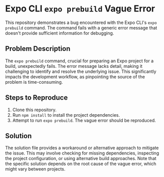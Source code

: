 # Expo CLI `expo prebuild` Vague Error

This repository demonstrates a bug encountered with the Expo CLI's `expo prebuild` command. The command fails with a generic error message that doesn't provide sufficient information for debugging.

## Problem Description

The `expo prebuild` command, crucial for preparing an Expo project for a build, unexpectedly fails. The error message lacks detail, making it challenging to identify and resolve the underlying issue. This significantly impacts the development workflow, as pinpointing the source of the problem is time-consuming.

## Steps to Reproduce

1. Clone this repository.
2. Run `npm install` to install the project dependencies.
3. Attempt to run `expo prebuild`.  The vague error should be reproduced.

## Solution

The solution file provides a workaround or alternative approach to mitigate the issue. This may involve checking for missing dependencies, inspecting the project configuration, or using alternative build approaches. Note that the specific solution depends on the root cause of the vague error, which might vary between projects.